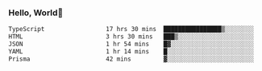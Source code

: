 
### Hello, World🐤

<!--START_SECTION:waka-->

```txt
TypeScript                 17 hrs 30 mins  ████████████████▒░░░░░░░░   65.63 %
HTML                       3 hrs 30 mins   ███▒░░░░░░░░░░░░░░░░░░░░░   13.13 %
JSON                       1 hr 54 mins    █▓░░░░░░░░░░░░░░░░░░░░░░░   07.14 %
YAML                       1 hr 14 mins    █░░░░░░░░░░░░░░░░░░░░░░░░   04.63 %
Prisma                     42 mins         ▓░░░░░░░░░░░░░░░░░░░░░░░░   02.68 %
```

<!--END_SECTION:waka-->
